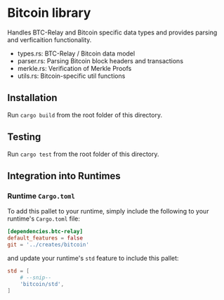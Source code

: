 # Bitcoin library

Handles BTC-Relay and Bitcoin specific data types and provides parsing and verficaition functionality.

* types.rs: BTC-Relay / Bitcoin data model
* parser.rs: Parsing Bitcoin block headers and transactions
* merkle.rs: Verification of Merkle Proofs
* utils.rs: Bitcoin-specific util functions

## Installation

Run `cargo build` from the root folder of this directory.

## Testing

Run `cargo test` from the root folder of this directory.


## Integration into Runtimes 

### Runtime `Cargo.toml`

To add this pallet to your runtime, simply include the following to your runtime's `Cargo.toml` file:

```TOML
[dependencies.btc-relay]
default_features = false
git = '../creates/bitcoin'
```

and update your runtime's `std` feature to include this pallet:

```TOML
std = [
    # --snip--
    'bitcoin/std',
]
```
